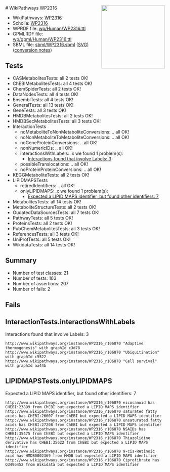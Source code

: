 <img style="float: right; width: 200px" src="../logo.png" />
# WikiPathways WP2316

* WikiPathways: [WP2316](https://identifiers.org/wikipathways:WP2316)
* Scholia: [WP2316](https://scholia.toolforge.org/wikipathways/WP2316)
* WPRDF file: [wp/Human/WP2316.ttl](../wp/Human/WP2316.ttl)
* GPMLRDF file: [wp/gpml/Human/WP2316.ttl](../wp/gpml/Human/WP2316.ttl)
* SBML file: [sbml/WP2316.sbml](../sbml/WP2316.sbml) ([SVG](../sbml/WP2316.svg)) ([conversion notes](../sbml/WP2316.txt))

## Tests
* CASMetabolitesTests: all 2 tests OK!
* ChEBIMetabolitesTests: all 4 tests OK!
* ChemSpiderTests: all 2 tests OK!
* DataNodesTests: all 4 tests OK!
* EnsemblTests: all 4 tests OK!
* GeneralTests: all 13 tests OK!
* GeneTests: all 3 tests OK!
* HMDBMetabolitesTests: all 2 tests OK!
* HMDBSecMetabolitesTests: all 3 tests OK!
* InteractionTests
    * noMetaboliteToNonMetaboliteConversions: .. all OK!
    * noNonMetaboliteToMetaboliteConversions: .. all OK!
    * noGeneProteinConversions: .. all OK!
    * nonNumericIDs: .. all OK!
    * interactionsWithLabels: .x we found 1 problem(s):
        * [Interactions found that involve Labels: 3](#630d267a)
    * possibleTranslocations: .. all OK!
    * noProteinProteinConversions: .. all OK!
* KEGGMetaboliteTests: all 2 tests OK!
* LIPIDMAPSTests
    * retiredIdentifiers: .. all OK!
    * onlyLIPIDMAPS: .x we found 1 problem(s):
        * [Expected a LIPID MAPS identifier, but found other identifiers: 7](#48cc60be)
* MetabolitesTests: all 14 tests OK!
* MetaboliteStructureTests: all 2 tests OK!
* OudatedDataSourcesTests: all 7 tests OK!
* PathwayTests: all 5 tests OK!
* ProteinsTests: all 2 tests OK!
* PubChemMetabolitesTests: all 3 tests OK!
* ReferencesTests: all 3 tests OK!
* UniProtTests: all 5 tests OK!
* WikidataTests: all 14 tests OK!


## Summary

* Number of test classes: 21
* Number of tests: 103
* Number of assertions: 207
* Number of fails: 2

## Fails

<a name="630d267a" />

## InteractionTests.interactionsWithLabels

Interactions found that involve Labels: 3
```
http://www.wikipathways.org/instance/WP2316_r106870 "Adaptive thermogenesis" with graphId c3d78
http://www.wikipathways.org/instance/WP2316_r106870 "Ubiquitination" with graphId c5522
http://www.wikipathways.org/instance/WP2316_r106870 "Cell survival" with graphId aa44b
```

<a name="48cc60be" />

## LIPIDMAPSTests.onlyLIPIDMAPS

Expected a LIPID MAPS identifier, but found other identifiers: 7
```
http://www.wikipathways.org/instance/WP2316_r106870 eicosanoid has CHEBI:23899 from ChEBI but expected a LIPID MAPS identifier
http://www.wikipathways.org/instance/WP2316_r106870 saturated fatty acids has CHEBI:26607 from ChEBI but expected a LIPID MAPS identifier
http://www.wikipathways.org/instance/WP2316_r106870 unsaturated fatty acids has CHEBI:27208 from ChEBI but expected a LIPID MAPS identifier
http://www.wikipathways.org/instance/WP2316_r106870 NSAIDs has CHEBI:35475 from ChEBI but expected a LIPID MAPS identifier
http://www.wikipathways.org/instance/WP2316_r106870 Thiazolidine derivative has CHEBI:35622 from ChEBI but expected a LIPID MAPS identifier
http://www.wikipathways.org/instance/WP2316_r106870 9-cis-Retinoic acid has HMDB0002369 from HMDB but expected a LIPID MAPS identifier
http://www.wikipathways.org/instance/WP2316_r106870 Ciprofibrate has Q3496452 from Wikidata but expected a LIPID MAPS identifier
```

